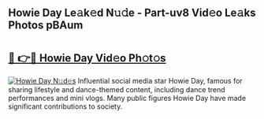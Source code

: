 ## Howie Day Le𝚊k𝚎d N𝚞𝚍e - Part-uv8 Vid𝚎o Le𝚊ks Photos pBAum

# <h2><a href="http://fbeg7si.evod.top/?m=Howie+Day">🔗 👉🔴 Howie Day Vid𝚎o Ph𝚘t𝚘s</a></h2>

[![Howie Day N𝚞d𝚎s](https://i.imgur.com/8V9OHl7.gif)](http://fbeg7si.evod.top/?m=Howie+Day)
Influential social media star Howie Day, famous for sharing lifestyle and dance-themed content, including dance trend performances and mini vlogs. Many public figures Howie Day have made significant contributions to society. 
